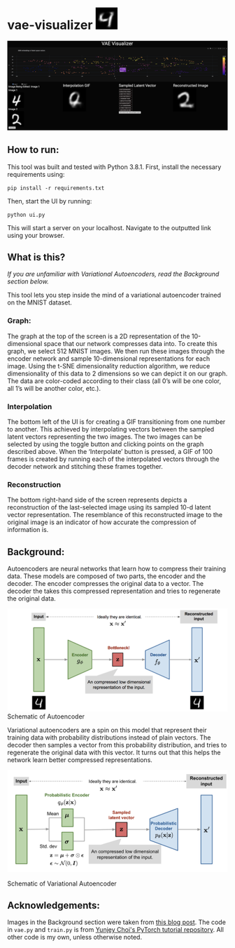 # vae-visualizer   <img src="https://github.com/saahithjanapati/vae-visualizer/blob/main/images/42.gif" width="50" height="50"/>


![Screenshot](https://github.com/saahithjanapati/vae-visualizer/blob/main/images/screenshot.png)




## How to run:
This tool was built and tested with Python 3.8.1. First, install the necessary requirements using:

```
pip install -r requirements.txt
```


Then, start the UI by running:
```
python ui.py
```

This will start a server on your localhost. Navigate to the outputted link using your browser. 



## What is this?

*If you are unfamiliar with Variational Autoencoders, read the Background section below.*

This tool lets you step inside the mind of a variational autoencoder trained on the MNIST dataset. 


### Graph:
The graph at the top of the screen is a 2D representation of the 10-dimensional space that our network compresses data into. To create this graph, we select 512 MNIST images. We then run these images through the encoder network and sample 10-dimensional representations for each image. Using the t-SNE dimensionality reduction algorithm, we reduce dimensionality of this data to 2 dimensions so we can depict it on our graph. The data are color-coded according to their class (all 0’s will be one color, all 1’s will be another color, etc.).


### Interpolation

The bottom left of the UI is for creating a GIF transitioning from one number to another. This achieved by interpolating vectors between the sampled latent vectors representing the two images. The two images can be selected by using the toggle button and clicking points on the graph described above. When the ‘Interpolate’ button is pressed, a GIF of 100 frames is created by running each of the interpolated vectors through the decoder network and stitching these frames together.


### Reconstruction
The bottom right-hand side of the screen represents depicts a reconstruction of the last-selected image using its sampled 10-d latent vector representation. The resemblance of this reconstructed image to the original image is an indicator of how accurate the compression of information is.









## Background:
Autoencoders are neural networks that learn how to compress their training data.  These models are composed of two parts, the encoder and the decoder. The encoder compresses the original data to a vector. The decoder the takes this compressed representation and tries to regenerate the original data. 

![Screenshot](https://github.com/saahithjanapati/vae-visualizer/blob/main/images/autoencoder.png)
Schematic of Autoencoder



Variational autoencoders are a spin on this model that represent their training data with probability distributions instead of plain vectors. The decoder then samples a vector from this probability distribution, and tries to regenerate the original data with this vector. It turns out that this helps the network learn better compressed representations.

![Screenshot](https://github.com/saahithjanapati/vae-visualizer/blob/main/images/variationalautoencoder.png)

Schematic of Variational Autoencoder




## Acknowledgements:
Images in the Background section were taken from [this blog post](https://lilianweng.github.io/posts/2018-08-12-vae/).
The code in `vae.py` and `train.py` is from [Yunjey Choi's PyTorch tutorial repository](https://github.com/yunjey/pytorch-tutorial/blob/master/tutorials/03-advanced/variational_autoencoder/main.py). All other code is my own, unless otherwise noted.

